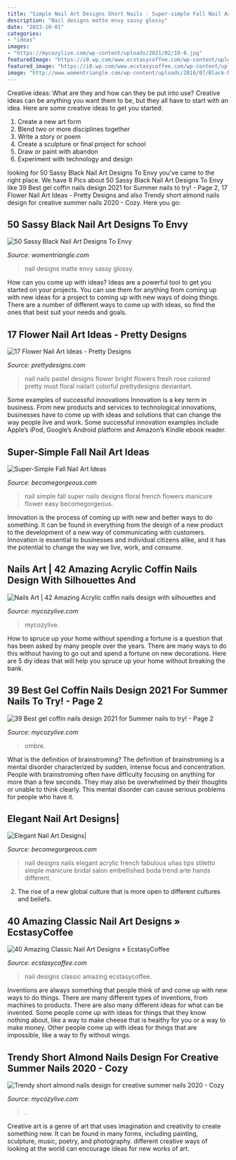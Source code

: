 ```yaml
---
title: "Simple Nail Art Designs Short Nails : Super-simple Fall Nail Art Ideas"
description: "Nail designs matte envy sassy glossy"
date: "2023-10-01"
categories:
- "ideas"
images:
- "https://mycozylive.com/wp-content/uploads/2021/02/19-8.jpg"
featuredImage: "https://i0.wp.com/www.ecstasycoffee.com/wp-content/uploads/2016/10/Classic-Nail-Art-Designs.jpg?resize=564%2C564"
featured_image: "https://i0.wp.com/www.ecstasycoffee.com/wp-content/uploads/2016/10/Classic-Nail-Art-Designs.jpg?resize=564%2C564"
image: "http://www.womentriangle.com/wp-content/uploads/2016/07/Black-Nail-art-designs18180716.jpg"
---
```



Creative ideas: What are they and how can they be put into use?
Creative ideas can be anything you want them to be, but they all have to start with an idea. Here are some creative ideas to get you started: 
1. Create a new art form 
2. Blend two or more disciplines together 
3. Write a story or poem 
4. Create a sculpture or final project for school 
5. Draw or paint with abandon 
6. Experiment with technology and design 

	

		
looking for 50 Sassy Black Nail Art Designs To Envy you've came to the right place. We have 8 Pics about 50 Sassy Black Nail Art Designs To Envy like 39 Best gel coffin nails design 2021 for Summer nails to try! - Page 2, 17 Flower Nail Art Ideas - Pretty Designs and also Trendy short almond nails design for creative summer nails 2020 - Cozy. Here you go:
		
    
## 50 Sassy Black Nail Art Designs To Envy

<img loading=lazy src="http://www.womentriangle.com/wp-content/uploads/2016/07/Black-Nail-art-designs18180716.jpg" onerror="this.onerror=null;this.src='https://tse4.mm.bing.net/th?id=OIP.ypaTDNxD_0TZlOK6pODFOwHaHU&amp;pid=15.1';" alt="50 Sassy Black Nail Art Designs To Envy">

_Source: womentriangle.com_

>nail designs matte envy sassy glossy. 

	

How can you come up with ideas?
Ideas are a powerful tool to get you started on your projects. You can use them for anything from coming up with new ideas for a project to coming up with new ways of doing things. There are a number of different ways to come up with ideas, so find the ones that best suit your needs and goals.

    
## 17 Flower Nail Art Ideas - Pretty Designs

<img loading=lazy src="https://www.prettydesigns.com/wp-content/uploads/2014/01/Fresh-Nail-Art.jpg" onerror="this.onerror=null;this.src='https://tse2.mm.bing.net/th?id=OIP.UNP1oOFLz4nGUAxTwaLk-wHaJ4&amp;pid=15.1';" alt="17 Flower Nail Art Ideas - Pretty Designs">

_Source: prettydesigns.com_

>nail nails pastel designs flower bright flowers fresh rose colored pretty must floral nailart colorful prettydesigns deviantart. 

	

Some examples of successful innovations
Innovation is a key term in business. From new products and services to technological innovations, businesses have to come up with ideas and solutions that can change the way people live and work. Some successful innovation examples include Apple’s iPod, Google’s Android platform and Amazon’s Kindle ebook reader.

    
## Super-Simple Fall Nail Art Ideas

<img loading=lazy src="https://static.becomegorgeous.com/img/arts/2011/Aug/24/5229/floral_nail_art_2.jpg" onerror="this.onerror=null;this.src='https://tse3.mm.bing.net/th?id=OIP.VvKpCw7qwCeB59czwPUFrAAAAA&amp;pid=15.1';" alt="Super-Simple Fall Nail Art Ideas">

_Source: becomegorgeous.com_

>nail simple fall super nails designs floral french flowers manicure flower easy becomegorgeous. 

	

Innovation is the process of coming up with new and better ways to do something. It can be found in everything from the design of a new product to the development of a new way of communicating with customers. Innovation is essential to businesses and individual citizens alike, and it has the potential to change the way we live, work, and consume.

    
## Nails Art | 42 Amazing Acrylic Coffin Nails Design With Silhouettes And

<img loading=lazy src="https://mycozylive.com/wp-content/uploads/2021/02/19-8.jpg" onerror="this.onerror=null;this.src='https://tse1.mm.bing.net/th?id=OIP.SvsVxS_gzaJjXRrHQVNHZAHaKN&amp;pid=15.1';" alt="Nails Art | 42 Amazing Acrylic coffin nails design with silhouettes and">

_Source: mycozylive.com_

>mycozylive. 

	

How to spruce up your home without spending a fortune is a question that has been asked by many people over the years. There are many ways to do this without having to go out and spend a fortune on new decorations. Here are 5 diy ideas that will help you spruce up your home without breaking the bank.

    
## 39 Best Gel Coffin Nails Design 2021 For Summer Nails To Try! - Page 2

<img loading=lazy src="https://mycozylive.com/wp-content/uploads/2021/05/13-768x1152.jpg" onerror="this.onerror=null;this.src='https://tse1.mm.bing.net/th?id=OIP.SXj8TVhj8GTz0ICb7osEDwHaLH&amp;pid=15.1';" alt="39 Best gel coffin nails design 2021 for Summer nails to try! - Page 2">

_Source: mycozylive.com_

>ombre. 

	

What is the definition of brainstroming?
The definition of brainstroming is a mental disorder characterized by sudden, intense focus and concentration. People with brainstroming often have difficulty focusing on anything for more than a few seconds. They may also be overwhelmed by their thoughts or unable to think clearly. This mental disorder can cause serious problems for people who have it.

    
## Elegant Nail Art Designs|

<img loading=lazy src="http://static.becomegorgeous.com/img/arts/2011/Mar/03/3955/fabulous_french_twist_nails.jpg" onerror="this.onerror=null;this.src='https://tse3.mm.bing.net/th?id=OIP.tdFvcDOvUVWQhp_ma2fhIAHaJ4&amp;pid=15.1';" alt="Elegant Nail Art Designs|">

_Source: becomegorgeous.com_

>nail designs nails elegant acrylic french fabulous uñas tips stiletto simple manicure bridal salon embellished boda trend arte hands different. 

	

2. The rise of a new global culture that is more open to different cultures and beliefs. 

    
## 40 Amazing Classic Nail Art Designs » EcstasyCoffee

<img loading=lazy src="https://i0.wp.com/www.ecstasycoffee.com/wp-content/uploads/2016/10/Classic-Nail-Art-Designs.jpg?resize=564%2C564" onerror="this.onerror=null;this.src='https://tse4.mm.bing.net/th?id=OIP.hKeVSVY_fp2dlE7qmyxxsAHaHa&amp;pid=15.1';" alt="40 Amazing Classic Nail Art Designs » EcstasyCoffee">

_Source: ecstasycoffee.com_

>nail designs classic amazing ecstasycoffee. 

	

Inventions are always something that people think of and come up with new ways to do things. There are many different types of inventions, from machines to products. There are also many different ideas for what can be invented. Some people come up with ideas for things that they know nothing about, like a way to make cheese that is healthy for you or a way to make money. Other people come up with ideas for things that are impossible, like a way to fly without wings.

    
## Trendy Short Almond Nails Design For Creative Summer Nails 2020 - Cozy

<img loading=lazy src="https://mycozylive.com/wp-content/uploads/2020/07/20-2.png" onerror="this.onerror=null;this.src='https://tse1.mm.bing.net/th?id=OIP.EPu1HlTNQZKkFPXoxYVl-AHaKI&amp;pid=15.1';" alt="Trendy short almond nails design for creative summer nails 2020 - Cozy">

_Source: mycozylive.com_

>. 

	

Creative art is a genre of art that uses imagination and creativity to create something new. It can be found in many forms, including painting, sculpture, music, poetry, and photography. different creative ways of looking at the world can encourage ideas for new works of art.

